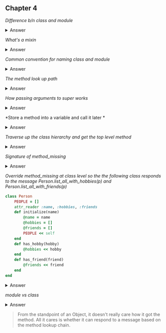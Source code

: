 ## Chapter 4

*Difference b/n class and module*

<details>
<summary>Answer</summary>

- Module cannot be instantiated.
- Modules are usually used for defining a set of behaviors or namespacing
</details>

*What's a mixin*

<details>
<summary>Answer</summary>

- Using module instead of class hierarchy to get some behavior

</details>

*Common convention for naming class and module*

<details>
<summary>Answer</summary>

- class Noun
- module Adjective

</details>

*The method look up path*

<details>
<summary>Answer</summary>

![Method Lookup Path](./method-lookup-path.png)


</details>

*How passing arguments to *super* works*

<details>
<summary>Answer</summary>

- super - all arguments are passed to parent
- super() - no arguments are passed
- super(a,b) - only the passed arguments go.

</details>

*Store a method into a variable and call it later *

<details>
<summary>Answer</summary>

```ruby
class A
    def yo
        puts "yo Dawg!!!"
    end
end
a = A.new
yo_method = a.method(:yo)
yo_method.call
```

</details>

*Traverse up the class hierarchy and get the top level method*

<details>
<summary>Answer</summary>

```ruby
class A
    def say
        "Say A"
    end
end

class B < A
    def say
        "Say B"
    end
end

class C < B
    def say
        "Say C"
    end
end

class D < C
    def say
        "Say D"
    end
end

top_level = nil
cur = D.new.method(:say)
while(cur.super_method)
    top_level = cur.super_method
    cur = cur.super_method
end
top_level.call if top_level
# Say A

```

</details>

*Signature of method_missing*

<details>
<summary>Answer</summary>

```ruby
# m - method name in symbol
# args - agum
def method_missing(m, *args)
    puts "the method name #{m} is not found"
    pust "the passed arguments are #{args}"
end
```

</details>

*Override method_missing at class level so the the following class responds to the message Person.list_all_with_hobbies(p) and Person.list_all_with_friends(p)*

```ruby
class Person
    PEOPLE = []
    attr_reader :name, :hobbies, :friends
    def initialize(name)
        @name = name
        @hobbies = []
        @friends = []
        PEOPLE << self
    end
    def has_hobby(hobby)
        @hobbies << hobby
    end
    def has_friend(friend)
        @friends << friend
    end
end
```

<details>
<summary>Answer</summary>

```ruby

def Person.method_missing(m, *args)
    method_name = m.to_s
    if method_name.starts_with("list_all_with_")
        public_attribute = method_name.split("_").last
        if Person.public_method_defined?(public_attribute)
            PEOPLE.find_all do |p|
                p.send(public_attribute).include?(args[0])
            end
        else
            raise "Can't find the attribute #{public_attribute}"
        end
    else
        super
    end
end
```

</details>

*module vs class*

<details>
<summary> Answer </summary>

**Module**

- Modules don’t have instances.
- It follows that entities or things are generally best modeled in classes, while characteristics, shared behaviors, and properties of entities or things are best encapsulated in modules. 
- class names tend to be nouns, whereas module names are often, but not always, adjectives (Stack versus Stacklike).

**Class**

- A class can have only one superclass, but it can mix in as many modules as it wants—If you’re using inheritance, give priority to creating a sensible superclass/subclass relationship. 
- Don’t use up a class’s one and only superclass relationship to endow the class with what might turn out to be just one of several sets of characteristics.

</details>

>From the standpoint of an Object, it doesn't really care how it got the method. All it cares is whether it can respond to a message based on the method lookup chain.